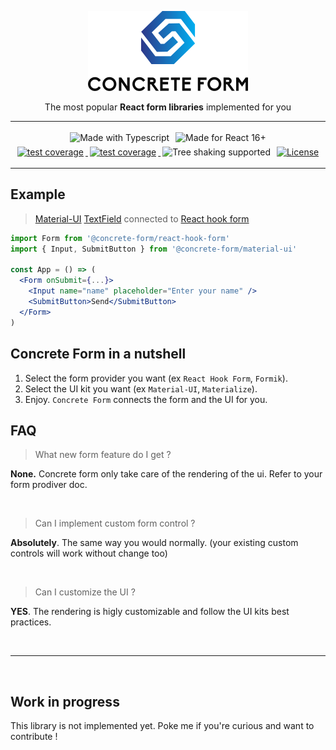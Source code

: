 <p align="center">
  <img alt="Concrete Form" src="https://raw.githubusercontent.com/concrete-form/concrete-form/master/doc/logo.png" />
</p>

<p align="center">
  The most popular <strong>React form libraries</strong> implemented for you
</p>

---

<div align="center">
  <img alt="Made with Typescript" style="margin:3px"
  src="https://img.shields.io/badge/Made%20with-Typescript-2f74c0?style=for-the-badge&logo=typescript&labelColor=#333" />
  <img alt="Made for React 16+" style="margin:3px"
  src="https://img.shields.io/badge/Made%20for-React%2016+-5ed3f3?style=for-the-badge&logo=react&labelColor=#333" />
</div>

<div align="center">
  <a href="https://ci.appveyor.com/project/kegi/concrete-form/history">
    <img alt="test coverage" style="margin:3px"
    src="https://img.shields.io/appveyor/build/kegi/concrete-form?style=flat-square" />
  </a>
  <a href="https://coveralls.io/github/concrete-form/concrete-form">
    <img alt="test coverage" style="margin:3px"
    src="https://img.shields.io/coveralls/github/concrete-form/concrete-form?style=flat-square" />
  </a>
  <img alt="Tree shaking supported"src="https://flat.badgen.net/bundlephobia/tree-shaking/@concrete-form/core" style="margin:3px" />
  <a href="https://www.npmjs.com/package/@concrete-form/core">
    <img alt="License" style="margin:3px" 
    src="https://img.shields.io/npm/l/@concrete-form/core?color=%23007ec6&style=flat-square&v=2" />
  </a>
</div>

---

## Example
> [Material-UI](https://mui.com/) [TextField](https://mui.com/components/text-fields/) connected to [React hook form](https://react-hook-form.com)

```jsx
import Form from '@concrete-form/react-hook-form'
import { Input, SubmitButton } from '@concrete-form/material-ui'

const App = () => (
  <Form onSubmit={...}>
    <Input name="name" placeholder="Enter your name" />
    <SubmitButton>Send</SubmitButton>
  </Form>
)
```

## **Concrete Form** in a nutshell
1) Select the form provider you want (ex `React Hook Form`, `Formik`).
2) Select the UI kit you want (ex `Material-UI`, `Materialize`).
3) Enjoy. `Concrete Form` connects the form and the UI for you.

## FAQ
> What new form feature do I get ?

**None.** Concrete form only take care of the rendering of the ui. Refer to your form prodiver doc.

<br />

> Can I implement custom form control ?

**Absolutely**. The same way you would normally. (your existing custom controls will work without change too)

<br />

> Can I customize the UI ?

**YES**. The rendering is higly customizable and follow the UI kits best practices.

<br />

---

<br />


## Work in progress
This library is not implemented yet. Poke me if you're curious and want to contribute !